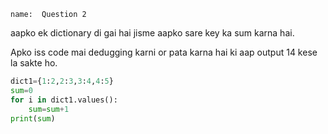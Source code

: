 ```ngMeta
name:  Question 2 

```

 aapko ek dictionary di gai hai jisme aapko sare key ka sum karna hai.

Apko iss code mai dedugging karni or pata karna hai ki aap output 14 kese la sakte ho.


```python
dict1={1:2,2:3,3:4,4:5}
sum=0
for i in dict1.values():	
	sum=sum+1
print(sum)
 ```



